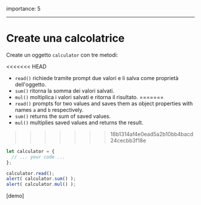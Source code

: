 importance: 5

---

# Create una calcolatrice

Create un oggetto `calculator` con tre metodi:

<<<<<<< HEAD
- `read()` richiede tramite prompt due valori e li salva come proprietà dell'oggetto.
- `sum()` ritorna la somma dei valori salvati.
- `mul()` moltiplica i valori salvati e ritorna il risultato.
=======
- `read()` prompts for two values and saves them as object properties with names `a` and `b` respectively.
- `sum()` returns the sum of saved values.
- `mul()` multiplies saved values and returns the result.
>>>>>>> 18b1314af4e0ead5a2b10bb4bacd24cecbb3f18e

```js
let calculator = {
  // ... your code ...
};

calculator.read();
alert( calculator.sum() );
alert( calculator.mul() );
```

[demo]
